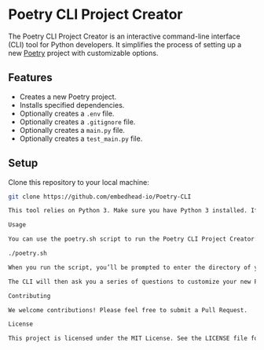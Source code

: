 # Poetry CLI Project Creator

The Poetry CLI Project Creator is an interactive command-line interface (CLI) tool for Python developers. It simplifies the process of setting up a new [Poetry](https://python-poetry.org/) project with customizable options.

## Features

- Creates a new Poetry project.
- Installs specified dependencies.
- Optionally creates a `.env` file.
- Optionally creates a `.gitignore` file.
- Optionally creates a `main.py` file.
- Optionally creates a `test_main.py` file.

## Setup

Clone this repository to your local machine:

```bash
git clone https://github.com/embedhead-io/Poetry-CLI

This tool relies on Python 3. Make sure you have Python 3 installed. If not, download it from the official Python website.

Usage

You can use the poetry.sh script to run the Poetry CLI Project Creator:

./poetry.sh

When you run the script, you’ll be prompted to enter the directory of your Poetry CLI script. If you leave this empty and press Enter, the script will use a default directory.

The CLI will then ask you a series of questions to customize your new Poetry project.

Contributing

We welcome contributions! Please feel free to submit a Pull Request.

License

This project is licensed under the MIT License. See the LICENSE file for more details.